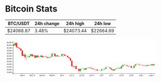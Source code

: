 # Bitcoin Stats

BTC/USDT|24h change|24h high|24h low|
|---|---|---|---|
|$24068.87|3.48%|$24073.44|$22664.69|

<img src="./chart.svg">

